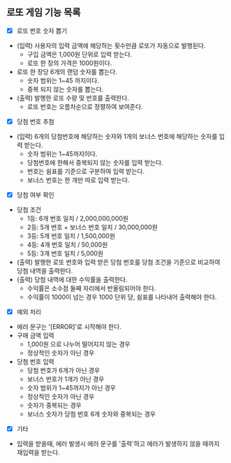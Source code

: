 ## 로또 게임 기능 목록

- [x] 로또 번호 숫자 뽑기
- (입력) 사용자의 입력 금액에 해당하는 횟수만큼 로또가 자동으로 발행된다.
  - 구입 금액은 1,000원 단위로 입력 받는다.
  - 로또 한 장의 가격은 1000원이다.
- 로또 한 장당 6개의 랜덤 숫자를 뽑는다.
  - 숫자 범위는 1~45 까지이다.
  - 중복 되지 않는 숫자를 뽑는다.
- (출력) 발행한 로또 수량 및 번호를 출력한다.
  - 로또 번호는 오름차순으로 정렬하여 보여준다.

- [x] 당첨 번호 추첨
- (입력) 6개의 당첨번호에 해당하는 숫자와 1개의 보너스 번호에 해당하는 숫자를 입력 받는다.
  - 숫자 범위는 1~45까지이다.
  - 당첨번호에 한해서 중복되지 않는 숫자를 입력 받는다.
  - 번호는 쉼표를 기준으로 구분하여 입력 받는다.
  - 보너스 번호는 한 개만 따로 입력 받는다.

- [x] 당첨 여부 확인
- 당첨 조건
  - 1등: 6개 번호 일치 / 2,000,000,000원
  - 2등: 5개 번호 + 보너스 번호 일치 / 30,000,000원
  - 3등: 5개 번호 일치 / 1,500,000원
  - 4등: 4개 번호 일치 / 50,000원
  - 5등: 3개 번호 일치 / 5,000원
- (출력) 발행한 로또 번호와 입력 받은 당첨 번호를 당첨 조건을 기준으로 비교하여 당첨 내역을 출력한다.
- (출력) 당첨 내역에 대한 수익률을 출력한다.
  - 수익률은 소수점 둘째 자리에서 반올림되어야 한다.
  - 수익률이 1000이 넘는 경우 1000 단위 당, 쉼표를 나타내어 출력해야 한다.

- [x] 예외 처리
- 에러 문구는 '[ERROR]'로 시작해야 한다.
- 구매 금액 입력
  - 1,000원 으로 나누어 떨어지지 않는 경우
  - 정상적인 숫자가 아닌 경우 
- 당첨 번호 입력
  - 당첨 번호가 6개가 아닌 경우
  - 보너스 번호가 1개가 아닌 경우
  - 숫자 범위가 1~45까지가 아닌 경우
  - 정상적인 숫자가 아닌 경우
  - 숫자가 중복되는 경우
  - 보너스 숫자가 당첨 번호 6개 숫자와 중복되는 경우

- [x] 기타
- 입력을 받을때, 에러 발생시 에러 문구를 '출력'하고 에러가 발생하지 않을 때까지 재입력을 받는다.